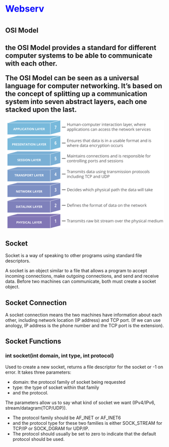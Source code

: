<h1 style="color:blue;font-weight: 700" >Webserv<h1>
 <h2>OSI Model<h2>

the OSI Model provides a standard for different computer systems to be able to communicate with each other.

The OSI Model can be seen as a universal language for computer networking. It’s based on the concept of splitting up a communication system into seven abstract layers, each one stacked upon the last.

![Osi modol](./.images/osi-model-7-layers.svg)

<h2>Socket</h2>

Socket is a way of speaking to other programs using standard file descriptors.

A socket is an object similar to a file that allows a program to accept incoming connections, make outgoing connections, and send and receive data. Before two machines can communicate, both must create a socket object.

<h2>Socket Connection</h2>

A socket connection means the two machines have information about each other, including network location (IP address) and TCP port. (If we can use anology, IP address is the phone number and the TCP port is the extension).

<h2>Socket Functions</h2>
<h3 syle="font-weight: 900; color: red">int socket(int domain, int type, int protocol)</h3>

Used to create a new socket, returns a file descriptor for the socket or -1 on error.
It takes three parameters:
 * domain: the protocol family of socket being requested
 * type: the type of socket within that family
 * and the protocol.

The parameters allow us to say what kind of socket we want (IPv4/IPv6, stream/datagram(TCP/UDP)).
 * The protocol family should be AF_INET or AF_INET6
 * and the protocol type for these two families is
either SOCK_STREAM for TCP/IP or SOCK_DGRAM for UDP/IP.
 * The protocol should usually be set to zero to indicate that the default protocol should be used.
